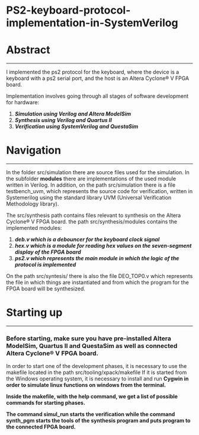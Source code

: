 # PS2-keyboard-protocol-implementation-in-SystemVerilog

<h1> Abstract </h1>
<hr/>

I implemented the ps2 protocol for the keyboard, where the device is a keyboard with a ps2 serial port, and the host is an Altera Cyclone® V FPGA board.

Implementation involves going through all stages of software development for hardware:
<ol>
  <li><b><i>Simulation using Verilog and Altera ModelSim</i></b></li>
  <li><b><i>Synthesis using Verilog and Quartus II</i></b></li>
  <li><b><i>Verification using SystemVerilog and QuestaSim</i></b></li>
</ol>


<h1>Navigation</h1>
<hr/>

In the folder src/simulation there are source files used for the simulation.
In the subfolder <b>modules</b> there are implementations of the used module written in Verilog.
In addition, on the path src/simulation there is a file testbench_uvm, which represents the source code for verification, written in Systemerilog using the standard library UVM (Universal Verification Methodology library).



The src/synthesis path contains files relevant to synthesis on the Altera Cyclone® V FPGA board.
the path src/synthesis/modules contains the implemented modules:
<ol>
<li><b><i>deb.v which is a debouncer for the keyboard clock signal</i></b></li>
<li><b><i>hex.v which is a module for reading hex values on the seven-segment display of the FPGA board</i></b></li>
<li><b><i>ps2.v which represents the main module in which the logic of the protocol is implemented</i></b></li>
</ol>

On the path src/syntesis/ there is also the file DEO_TOP0.v which represents the file in which things are instantiated and from which the program for the FPGA board will be synthesized.


<h1>Starting up</h1>
<hr/>

<h3>Before starting, make sure you have pre-installed Altera ModelSim, Quartus II and QuestaSim as well as connected Altera Cyclone® V FPGA board. </h3>

In order to start one of the development phases, it is necessary to use the makefile located in the path src/tooling/xpack/makefile
If it is started from the Windows operating system, it is necessary to install and run <b>Cygwin<b> in order to simulate linux functions on windows from the terminal.

Inside the makefile, with the <b></i>help</i></b> command, we get a list of possible commands for starting phases.

The command <b></i>simul_run</i></b> starts the verification while the command <b></i>synth_pgm</i></b> starts the tools of the synthesis program and puts program to the connected FPGA board.
